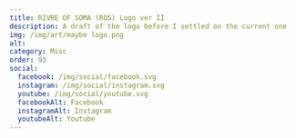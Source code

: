 ```yaml
---
title: RIVRE OF SOMA (ROS) Logo ver II
description: A draft of the logo before I settled on the current one
img: /img/art/maybe logo.png
alt: 
category: Misc
order: 93
social:
  facebook: /img/social/facebook.svg
  instagram: /img/social/instagram.svg
  youtube: /img/social/youtube.svg
  facebookAlt: Facebook
  instagramAlt: Instagram
  youtubeAlt: Youtube
---
```

